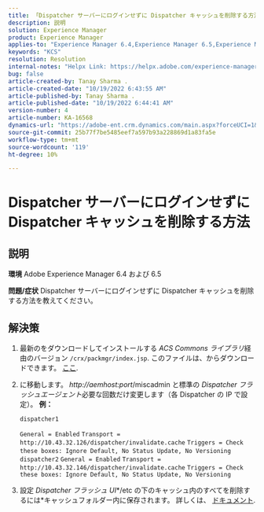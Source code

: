 ```yaml
---
title: 「Dispatcher サーバーにログインせずに Dispatcher キャッシュを削除する方法」
description: 説明
solution: Experience Manager
product: Experience Manager
applies-to: "Experience Manager 6.4,Experience Manager 6.5,Experience Manager"
keywords: "KCS"
resolution: Resolution
internal-notes: "Helpx Link: https://helpx.adobe.com/experience-manager/kb/How-to-delete-the-dispatcher-cache-without-logging-into-the-Dispatchers-AEM.html"
bug: false
article-created-by: Tanay Sharma .
article-created-date: "10/19/2022 6:43:55 AM"
article-published-by: Tanay Sharma .
article-published-date: "10/19/2022 6:44:41 AM"
version-number: 4
article-number: KA-16568
dynamics-url: "https://adobe-ent.crm.dynamics.com/main.aspx?forceUCI=1&pagetype=entityrecord&etn=knowledgearticle&id=6f95dc64-794f-ed11-bba2-0022480868ff"
source-git-commit: 25b77f7be5485eef7a597b93a228869d1a83fa5e
workflow-type: tm+mt
source-wordcount: '119'
ht-degree: 10%

---
```


# Dispatcher サーバーにログインせずに Dispatcher キャッシュを削除する方法

## 説明

<b>環境</b>
Adobe Experience Manager 6.4 および 6.5


<b>問題/症状</b>
Dispatcher サーバーにログインせずに Dispatcher キャッシュを削除する方法を教えてください。


## 解決策


1. 最新のをダウンロードしてインストールする *ACS Commons ライブラリ*&#x200B;経由のバージョン `/crx/packmgr/index.jsp`. このファイルは、からダウンロードできます。 [ここ](https://github.com/Adobe-Consulting-Services/acs-aem-commons/releases).
2. に移動します。 *http://aemhost:port*/miscadmin と標準の *Dispatcher フラッシュエージェント*必要な回数だけ変更します（各 Dispatcher の IP で設定）。
   <b>例：</b>



   ```
   dispatcher1
   ```


   `General = Enabled`
   `Transport = http://10.43.32.126/dispatcher/invalidate.cache`
   `Triggers = Check these boxes: Ignore Default, No Status Update, No Versioning`
   ` `
   `dispatcher2`
   `General = Enabled`
   `Transport = http://10.43.32.146/dispatcher/invalidate.cache`
   `Triggers = Check these boxes: Ignore Default, No Status Update, No Versioning`
3. 設定 *Dispatcher フラッシュ UI**/etc の下のキャッシュ内のすべてを削除するには*キャッシュフォルダー内に保存されます。 詳しくは、 [ドキュメント](https://adobe-consulting-services.github.io/acs-aem-commons/features/dispatcher-flush-ui/index.html).

